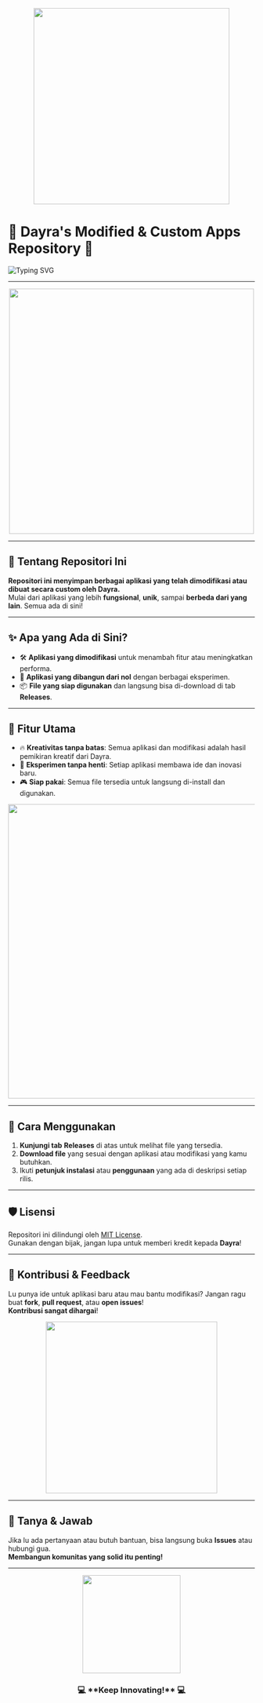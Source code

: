 <div align="center">
  <img src="https://media.giphy.com/media/xT9I4WZQgchOMpgd0I/giphy.gif" width="400" />
</div>

# 🌟 **Dayra's Modified & Custom Apps Repository** 🌟

![Typing SVG](https://readme-typing-svg.herokuapp.com?font=Fira+Code&size=24&pause=1000&color=36BCF7&width=600&lines=Selamat+Datang+di+Repo+Dayra!;Repo+untuk+aplikasi+modifikasi+%26+custom+buatan+Dayra!;Kreativitas+tanpa+batas!)

---

<div align="center">
  <img src="https://media.giphy.com/media/3o7ZemkC9Gb9l1Hzug/giphy.gif" width="500" />
</div>

---

## 📜 **Tentang Repositori Ini**
**Repositori ini menyimpan berbagai aplikasi yang telah dimodifikasi atau dibuat secara custom oleh Dayra.**  
Mulai dari aplikasi yang lebih **fungsional**, **unik**, sampai **berbeda dari yang lain**. Semua ada di sini!

---

## ✨ **Apa yang Ada di Sini?**
- 🛠️ **Aplikasi yang dimodifikasi** untuk menambah fitur atau meningkatkan performa.
- 🔧 **Aplikasi yang dibangun dari nol** dengan berbagai eksperimen.
- 📦 **File yang siap digunakan** dan langsung bisa di-download di tab **Releases**.

---

## 🚀 **Fitur Utama**
- 🔥 **Kreativitas tanpa batas**: Semua aplikasi dan modifikasi adalah hasil pemikiran kreatif dari Dayra.
- 🎨 **Eksperimen tanpa henti**: Setiap aplikasi membawa ide dan inovasi baru.
- 🎮 **Siap pakai**: Semua file tersedia untuk langsung di-install dan digunakan.

<div align="center">
  <img src="https://media.giphy.com/media/12X2OwBbc5ErqFhwnM/giphy.gif" width="600" />
</div>

---

## 📂 **Cara Menggunakan**
1. **Kunjungi tab** **Releases** di atas untuk melihat file yang tersedia.
2. **Download file** yang sesuai dengan aplikasi atau modifikasi yang kamu butuhkan.
3. Ikuti **petunjuk instalasi** atau **penggunaan** yang ada di deskripsi setiap rilis.

---

## 🛡️ **Lisensi**
Repositori ini dilindungi oleh [MIT License](https://opensource.org/licenses/MIT).  
Gunakan dengan bijak, jangan lupa untuk memberi kredit kepada **Dayra**!

---

## 🤝 **Kontribusi & Feedback**
Lu punya ide untuk aplikasi baru atau mau bantu modifikasi? Jangan ragu buat **fork**, **pull request**, atau **open issues**!  
**Kontribusi sangat dihargai**!

<div align="center">
  <img src="https://media.giphy.com/media/26uf8q5RsSOws5P6g/giphy.gif" width="350" />
</div>

---

## 💬 **Tanya & Jawab**
Jika lu ada pertanyaan atau butuh bantuan, bisa langsung buka **Issues** atau hubungi gua.  
**Membangun komunitas yang solid itu penting!**

---

<div align="center">
  <img src="https://media.giphy.com/media/fwbZnTftCXVocKzfxR/giphy.gif" width="200" />
</div>

<h3 align="center">💻 **Keep Innovating!** 💻</h3>
